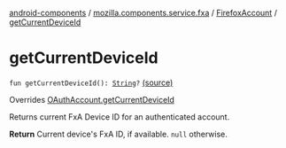 [android-components](../../index.md) / [mozilla.components.service.fxa](../index.md) / [FirefoxAccount](index.md) / [getCurrentDeviceId](./get-current-device-id.md)

# getCurrentDeviceId

`fun getCurrentDeviceId(): `[`String`](https://kotlinlang.org/api/latest/jvm/stdlib/kotlin/-string/index.html)`?` [(source)](https://github.com/mozilla-mobile/android-components/blob/master/components/service/firefox-accounts/src/main/java/mozilla/components/service/fxa/FirefoxAccount.kt#L129)

Overrides [OAuthAccount.getCurrentDeviceId](../../mozilla.components.concept.sync/-o-auth-account/get-current-device-id.md)

Returns current FxA Device ID for an authenticated account.

**Return**
Current device's FxA ID, if available. `null` otherwise.

